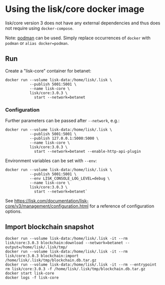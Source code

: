 # Using the lisk/core docker image

lisk/core version 3 does not have any external dependencies and thus does not require using `docker-compose`.

Note: [podman](https://github.com/containers/podman/) can be used. Simply replace occurrences of `docker` with `podman` or `alias docker=podman`.

## Run

Create a "lisk-core" container for betanet:

```
docker run --volume lisk-data:/home/lisk/.lisk \
           --publish 5001:5001 \
           --name lisk-core \
           lisk/core:3.0.3 \
             start --network=betanet
```

### Configuration

Further parameters can be passed after `--network`, e.g.:

```
docker run --volume lisk-data:/home/lisk/.lisk \
           --publish 5001:5001 \
           --publish 127.0.0.1:5000:5000 \
           --name lisk-core \
           lisk/core:3.0.3 \
             start --network=betanet --enable-http-api-plugin
```

Environment variables can be set with `--env`:

```
docker run --volume lisk-data:/home/lisk/.lisk \
           --publish 5001:5001 \
           --env LISK_CONSOLE_LOG_LEVEL=debug \
           --name lisk-core \
           lisk/core:3.0.3 \
             start --network=betanet`
```

See https://lisk.com/documentation/lisk-core/v3/management/configuration.html for a reference of configuration options.

## Import blockchain snapshot

```
docker run --volume lisk-data:/home/lisk/.lisk -it --rm lisk/core:3.0.3 blockchain:download --network=betanet --output=/home/lisk/.lisk/tmp/
docker run --volume lisk-data:/home/lisk/.lisk -it --rm lisk/core:3.0.3 blockchain:import /home/lisk/.lisk/tmp/blockchain.db.tar.gz
docker run --volume lisk-data:/home/lisk/.lisk -it --rm --entrypoint rm lisk/core:3.0.3 -f /home/lisk/.lisk/tmp/blockchain.db.tar.gz
docker start lisk-core
docker logs -f lisk-core
```
